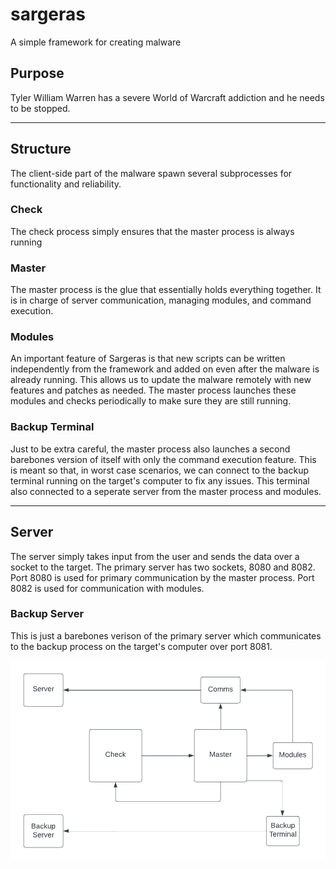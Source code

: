 # sargeras
A simple framework for creating malware

## Purpose
Tyler William Warren has a severe World of Warcraft addiction and he needs to be stopped. 

---

## Structure
The client-side part of the malware spawn several subprocesses for functionality and reliability.

### Check
The check process simply ensures that the master process is always running

### Master
The master process is the glue that essentially holds everything together. It is in charge of server communication, managing modules,
and command execution.

### Modules
An important feature of Sargeras is that new scripts can be written independently from the framework and added on even after the malware is already running. This
allows us to update the malware remotely with new features and patches as needed. The master process launches these modules and checks periodically to make sure they are
still running.

### Backup Terminal
Just to be extra careful, the master process also launches a second barebones version of itself with only the command execution feature. This is meant so that, in
worst case scenarios, we can connect to the backup terminal running on the target's computer to fix any issues. This terminal also connected to a seperate server from
the master process and modules.

---

## Server
The server simply takes input from the user and sends the data over a socket to the target. The primary server has two sockets, 8080 and 8082. Port 8080 is used
for primary communication by the master process. Port 8082 is used for communication with modules.

### Backup Server
This is just a barebones verison of the primary server which communicates to the backup process on the target's computer over port 8081.

![diagram of malware structure](/diagram.png)
